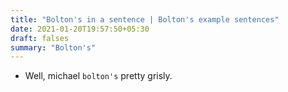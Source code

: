 ```yaml
---
title: "Bolton's in a sentence | Bolton's example sentences"
date: 2021-01-20T19:57:50+05:30
draft: falses
summary: "Bolton's"
---
```

- Well, michael `bolton's` pretty grisly.
                 
